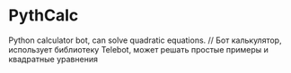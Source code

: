 # PythCalc
Python calculator bot, can solve quadratic equations. // Бот калькулятор, использует библиотеку Telebot, может решать простые примеры и квадратные уравнения
